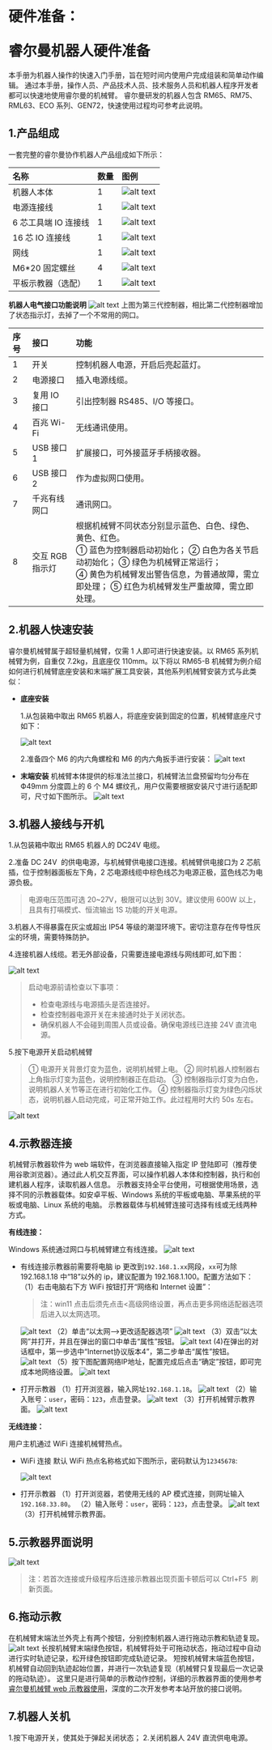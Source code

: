 # <p class="hidden">硬件准备：</p>睿尔曼机器人硬件准备

本手册为机器人操作的快速入门手册，旨在短时间内使用户完成组装和简单动作编辑。
通过本手册，操作人员、产品技术人员、技术服务人员和机器人程序开发者都可以快速地使用睿尔曼的机械臂。
睿尔曼研发的机器人包含 RM65、RM75、RML63、ECO 系列、GEN72，快速使用过程均可参考此说明。

## 1.产品组成

一套完整的睿尔曼协作机器人产品组成如下所示：

| 名称                 | 数量 | 图例                      |
| :------------------- | :--- | :------------------------ |
| 机器人本体           | 1    | ![alt text](image-19.png) |
| 电源连接线           | 1    | ![alt text](image-14.png) |
| 6 芯工具端 IO 连接线 | 1    | ![alt text](image-23.png) |
| 16 芯 IO 连接线      | 1    | ![alt text](image-24.png) |
| 网线                 | 1    | ![alt text](image-15.png) |
| M6\*20 固定螺丝      | 4    | ![alt text](image-16.png) |
| 平板示教器（选配）   | 1    | ![alt text](image-22.png) |

**机器人电气接口功能说明**
![alt text](image.png)
上图为第三代控制器，相比第二代控制器增加了状态指示灯，去掉了一个不常用的网口。

| 序号 | 接口            | 功能                                                                                                                                                                                                                                           |
| :--- | :-------------- | :--------------------------------------------------------------------------------------------------------------------------------------------------------------------------------------------------------------------------------------------- |
| 1    | 开关            | 控制机器人电源，开启后亮起蓝灯。|
| 2    | 电源接口        | 插入电源线缆。|
| 3    | 复用 IO 接口    | 引出控制器 RS485、I/O 等接口。|
| 4    | 百兆 Wi-Fi      | 无线通讯使用。|
| 5    | USB 接口 1      | 扩展接口，可外接蓝牙手柄接收器。|
| 6    | USB 接口 2      | 作为虚拟网口使用。|
| 7    | 千兆有线网口    | 通讯网口。 |
| 8    | 交互 RGB 指示灯 | 根据机械臂不同状态分别显示蓝色、白色、绿色、黄色、红色。<br> ① 蓝色为控制器启动初始化； ② 白色为各关节启动初始化； ③ 绿色为机械臂正常运行； <br> ④ 黄色为机械臂发出警告信息，为普通故障，需立即处理； ⑤ 红色为机械臂发生严重故障，需立即处理。 |

## 2.机器人快速安装

睿尔曼机械臂属于超轻量机械臂，仅需 1 人即可进行快速安装。以 RM65 系列机械臂为例，自重仅 7.2kg，且底座仅 110mm。以下将以 RM65-B 机械臂为例介绍如何进行机械臂底座安装和末端扩展工具安装，其他系列机械臂安装方式与此类似：

- **底座安装**

  1.从包装箱中取出 RM65 机器人，将底座安装到固定的位置，机械臂底座尺寸如下：

  ![alt text](6adb38eb-f214-47de-99d4-db9eb9cd039d.png)

  2.准备四个 M6 的内六角螺栓和 M6 的内六角扳手进行安装：
  ![alt text](34df18e3-f699-4f84-b8b9-8c3cbb37910d.png)

- **末端安装**
  机械臂本体提供的标准法兰接口，机械臂法兰盘预留均匀分布在 Ф49mm 分度圆上的 6 个 M4 螺纹孔，用户仅需要根据安装尺寸进行适配即可，尺寸如下图所示。
  ![alt text](1be801bd-ef54-46c6-b638-9f086869ecd8.png)

## 3.机器人接线与开机

1.从包装箱中取出 RM65 机器人的 DC24V 电缆。

2.准备 DC 24V  的供电电源，与机械臂供电接口连接。机械臂供电接口为 2 芯航插，位于控制器面板左下角，2 芯电源线缆中棕色线芯为电源正极，蓝色线芯为电源负极。

> 电源电压范围可选 20~27V，极限可以达到 30V。建议使用 600W 以上，且具有打嗝模式、恒流输出 1S 功能的开关电源。

3.机器人不得暴露在灰尘或超出 IP54 等级的潮湿环境下。密切注意存在传导性灰尘的环境，需要特殊防护。

4.连接机器人线缆。若无外部设备，只需要连接电源线与网线即可,如下图：

![alt text](23d2d84e-b827-4450-889c-739002c98c29.png)

> 启动电源前请检查以下事项：
>
> - 检查电源线与电源插头是否连接好。
> - 检查控制器电源开关在未接通时处于关闭状态。
> - 确保机器人不会碰到周围人员或设备。确保电源线已连接 24V 直流电源。

5.按下电源开关启动机械臂

> ① 电源开关背景灯变为蓝色，说明机械臂上电。
> ② 同时机器人控制器右上角指示灯变为蓝色，说明控制器正在启动。
> ③ 控制器指示灯变为白色，说明机器人关节等正在进行初始化工作。
> ④ 控制器指示灯变为绿色闪烁状态，说明机器人启动完成，可正常开始工作。此过程用时大约 50s 左右。

![alt text](image-20.png)

## 4.示教器连接

机械臂示教器软件为 web 端软件，在浏览器直接输入指定 IP 登陆即可（推荐使用谷歌浏览器）。通过此人机交互界面，可以操作机器人本体和控制器，执行和创建机器人程序，读取机器人信息。
示教器支持全平台使用，可根据使用场景，选择不同的示教器载体。如安卓平板、Windows 系统的平板或电脑、苹果系统的平板或电脑、Linux 系统的电脑。
示教器载体与机械臂连接可选择有线或无线两种方式。

**有线连接：**

Windows 系统通过网口与机械臂建立有线连接。
![alt text](image-21.png)

- 有线连接示教器前需要将电脑 ip 更改到`192.168.1.xx`网段，`xx`可为除 192.168.1.18 中“18”以外的 ip，建议配置为 192.168.1.100。配置方法如下：
  （1）右击电脑右下方 WiFi 按钮打开“网络和 Internet 设置”： 
  >注：win11 点击后须先点击<高级网络设置，再点击更多网络适配器选项后进入以太网选项。

    ![alt text](image-4.png)
    （2）单击“以太网-->更改适配器选项”
    ![alt text](image-6.png)
    （3）双击“以太网”并打开，并且在弹出的窗口中单击“属性”按钮。
    ![alt text](image-7.png)
    (4)在弹出的对话框中，第一步选中“Internet协议版本4”，第二步单击“属性”按钮。
    ![alt text](image-9.png)
    （5）按下图配置网络IP地址，配置完成后点击“确定”按钮，即可完成本地网络设置。
    ![alt text](image-10.png)

- 打开示教器
  （1）打开浏览器，输入网址`192.168.1.18`。
  ![alt text](image-3.png)
  （2）输入账号：`user`，密码：`123`，点击登录。
  ![alt text](049f1871-eda1-4e1b-9f87-20101c162592.png)
  （3）打开机械臂示教界面。
  ![alt text](image-11.png)

**无线连接：**

用户主机通过 WiFi 连接机械臂热点。

- WiFi 连接
  默认 WiFi 热点名称格式如下图所示，密码默认为`12345678`:

  ![alt text](7eeca076-bc62-48bf-b481-16b8fde08fe1.png)

- 打开示教器
  （1）打开浏览器，若使用无线的 AP 模式连接，则网址输入`192.168.33.80`。
  （2）输入账号：`user`，密码：`123`，点击登录。
  ![alt text](049f1871-eda1-4e1b-9f87-20101c162592.png)
  （3）打开机械臂示教界面。

## 5.示教器界面说明

![alt text](image-12.png)

> 注：若首次连接或升级程序后连接示教器出现页面卡顿后可以 Ctrl+F5  刷新页面。

## 6.拖动示教

在机械臂末端法兰外壳上有两个按钮，分别控制机器人进行拖动示教和轨迹复现。
![alt text](image-13.png)
长按机械臂末端绿色按钮，机械臂将处于可拖动状态，拖动过程中自动进行实时轨迹记录，松开绿色按钮即完成轨迹记录。
短按机械臂末端蓝色按钮，机械臂自动回到轨迹起始位置，并进行一次轨迹复现（机械臂只复现最后一次记录的拖动轨迹）。
这里只是进行简单的示教动作控制，详细的示教器界面的使用参考[睿尔曼机械臂 web 示教器使用](xxxxxxxx)，深度的二次开发参考本站开放的接口说明。

## 7.机器人关机

1.按下电源开关，使其处于弹起关闭状态；
2.关闭机器人 24V 直流供电电源。

<style>
    .vp-doc td{
        width:340px;
    }
    .vp-doc p img{
        max-width:620px;
        min-width:380px;
    }
</style>
